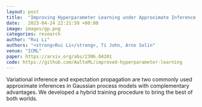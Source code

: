 ```yaml
---
layout: post
title:  "Improving Hyperparameter Learning under Approximate Inference in Gaussian Process Models"
date:   2023-04-24 22:21:59 +00:00
image: images/gp.png
categories: research
author: "Rui Li"
authors: "<strong>Rui Li</strong>, Ti John, Arno Solin"
venue: "ICML"
paper: https://arxiv.org/abs/2306.04201
code: https://github.com/AaltoML/improved-hyperparameter-learning
---
```

Variational inference and expectation propagation are two commonly used approximate inferences in Gaussian process models with complementary advantages. We developed a hybrid training procedure to bring the best of both worlds.